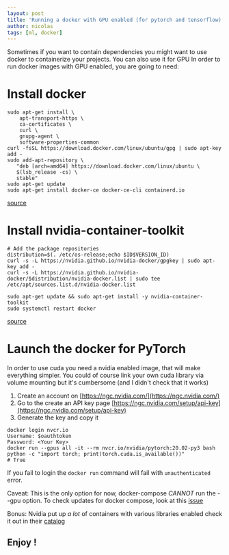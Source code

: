 ```yaml
---
layout: post
title: 'Running a docker with GPU enabled (for pytorch and tensorflow)'
author: nicolas
tags: [ml, docker]
---
```


Sometimes if you want to contain dependencies you might want to use docker
to containerize your projects. You can also use it for GPU
In order to run docker images with GPU enabled, you are going to need:

# Install docker

```
sudo apt-get install \
    apt-transport-https \
    ca-certificates \
    curl \
    gnupg-agent \
    software-properties-common
curl -fsSL https://download.docker.com/linux/ubuntu/gpg | sudo apt-key add -
sudo add-apt-repository \
   "deb [arch=amd64] https://download.docker.com/linux/ubuntu \
   $(lsb_release -cs) \
   stable"
sudo apt-get update
sudo apt-get install docker-ce docker-ce-cli containerd.io
```

[source](https://docs.docker.com/install/linux/docker-ce/ubuntu/)

# Install nvidia-container-toolkit

```
# Add the package repositories
distribution=$(. /etc/os-release;echo $ID$VERSION_ID)
curl -s -L https://nvidia.github.io/nvidia-docker/gpgkey | sudo apt-key add -
curl -s -L https://nvidia.github.io/nvidia-docker/$distribution/nvidia-docker.list | sudo tee /etc/apt/sources.list.d/nvidia-docker.list

sudo apt-get update && sudo apt-get install -y nvidia-container-toolkit
sudo systemctl restart docker
```

[source](https://github.com/NVIDIA/nvidia-docker)

# Launch the docker for PyTorch

In order to use cuda you need a nvidia enabled image, that will make everything simpler.
You could of course link your own cuda library via volume mounting but it's cumbersome (and I didn't check that it works)

1. Create an account on [https://ngc.nvidia.com/](https://ngc.nvidia.com/)
2. Go to the create an API key page [https://ngc.nvidia.com/setup/api-key](https://ngc.nvidia.com/setup/api-key)
3. Generate the key and copy it

```
docker login nvcr.io
Username: $oauthtoken
Password: <Your Key>
docker run --gpus all -it --rm nvcr.io/nvidia/pytorch:20.02-py3 bash
python -c "import torch; print(torch.cuda.is_available())"
# True
```

If you fail to login the `docker run` command will fail with `unauthenticated` error.

Caveat: This is the only option for now, docker-compose _CANNOT_ run the --gpu option.
To check updates for docker compose, look at this [issue](https://github.com/docker/compose/issues/6691)

Bonus: Nvidia put up _a lot_ of containers with various libraries enabled check it out in their [catalog](https://ngc.nvidia.com/catalog/)

## Enjoy !
